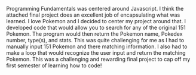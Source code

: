 Programming Fundamentals was centered around Javascript. I think the attached final project does an excellent job of encapsulating what was learned. I love Pokemon and I decided to center my project around that. I developed code that would allow you to search for any of the original 151 Pokemon. The program would then return the Pokemon name, Pokedex number, type(s), and stats. This was quite challenging for me as I had to manually input 151 Pokemon and there matching information. I also had to make a loop that would recognize the user input and return the matching Pokemon. This was a challenging and rewarding final project to cap off my first semester of learning how to code!
